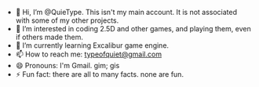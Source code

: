 - 👋 Hi, I’m @QuieType. 
This isn't my main account. It is not associated with some of my other projects.
- 👀 I’m interested in coding 2.5D and other games, and playing them, even if others made them.
- 🌱 I’m currently learning Excalibur game engine.
- 📫 How to reach me: typeofquiet@gmail.com
- 😄 Pronouns: I'm Gmail. gim; gis
- ⚡ Fun fact: there are all to many facts. none are fun.

<!---
QuieType/QuieType is a ✨ special ✨ repository because its `README.md` (this file) appears on your GitHub profile.
You can click the Preview link to take a look at your changes.
--->
